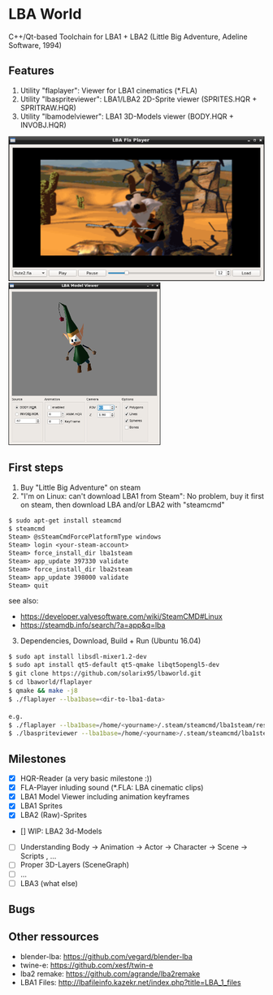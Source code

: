 
LBA World
===========
C++/Qt-based Toolchain for LBA1 + LBA2 (Little Big Adventure, Adeline Software, 1994) 

Features
---------
1) Utility "flaplayer": Viewer for LBA1 cinematics (*.FLA)
2) Utility "lbaspriteviewer": LBA1/LBA2 2D-Sprite viewer (SPRITES.HQR + SPRITRAW.HQR)
3) Utility "lbamodelviewer": LBA1 3D-Models viewer (BODY.HQR + INVOBJ.HQR)

![FLAPlayer](https://github.com/solarix95/lbaworld/blob/master/doc/flaplayer.png)
![FLAPlayer](https://github.com/solarix95/lbaworld/blob/master/doc/modelviewer.png)

First steps
---------
1) Buy "Little Big Adventure" on steam
2) "I'm on Linux: can't download LBA1 from Steam": 
No problem, buy it first on steam, then download LBA and/or LBA2 with "steamcmd"
```
$ sudo apt-get install steamcmd
$ steamcmd 
Steam> @sSteamCmdForcePlatformType windows
Steam> login <your-steam-account>
Steam> force_install_dir lba1steam
Steam> app_update 397330 validate
Steam> force_install_dir lba2steam
Steam> app_update 398000 validate
Steam> quit
```
see also:
* https://developer.valvesoftware.com/wiki/SteamCMD#Linux
* https://steamdb.info/search/?a=app&q=lba

3) Dependencies, Download, Build + Run (Ubuntu 16.04)
```bash
$ sudo apt install libsdl-mixer1.2-dev
$ sudo apt install qt5-default qt5-qmake libqt5opengl5-dev
$ git clone https://github.com/solarix95/lbaworld.git
$ cd lbaworld/flaplayer
$ qmake && make -j8
$ ./flaplayer --lba1base=<dir-to-lba1-data>

e.g.
$ ./flaplayer --lba1base=/home/<yourname>/.steam/steamcmd/lba1steam/resources/LBA_FILES
$ ./lbaspriteviewer --lba1base=/home/<yourname>/.steam/steamcmd/lba1steam/ --lba2base=/home/<yourname>/.steam/steamcmd/lba2steam/
```

Milestones
---------

- [x] HQR-Reader (a very basic milestone :))
- [x] FLA-Player inluding sound (*.FLA: LBA cinematic clips)
- [x] LBA1 Model Viewer including animation keyframes
- [x] LBA1 Sprites
- [x] LBA2 (Raw)-Sprites
- [] WIP: LBA2 3d-Models
- [ ] Understanding Body -> Animation -> Actor -> Character -> Scene -> Scripts , ...
- [ ] Proper 3D-Layers (SceneGraph)
- [ ] ...
- [ ] LBA3 (what else)

Bugs
---------

Other ressources
---------
* blender-lba: https://github.com/vegard/blender-lba
* twine-e: https://github.com/xesf/twin-e
* lba2 remake: https://github.com/agrande/lba2remake
* LBA1 Files: http://lbafileinfo.kazekr.net/index.php?title=LBA_1_files



